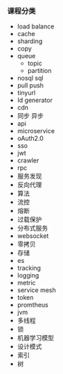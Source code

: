 ### 课程分类


- load balance
- cache
- sharding
- copy
- queue
	- topic
	- partition
- nosql sql
- pull push
- tinyurl
- Id generator
- cdn
- 同步 异步
- api
- microservice
- oAuth2.0
- sso
- jwt
- crawler
- rpc
- 服务发现
- 反向代理
- 算法
- 流控
- 熔断
- 过载保护
- 分布式服务
- websocket
- 零拷贝
- 存储
- es
- tracking
- logging
- metric
- service mesh
- token
- promtheus
- jvm
- 多线程
- 锁
- 机器学习模型
- 设计模式
- 索引
- 树